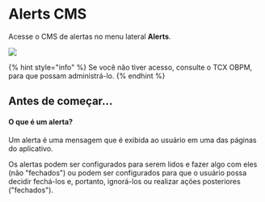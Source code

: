 Alerts CMS
==========

Acesse o CMS de alertas no menu lateral **Alerts**.

![](<.gitbook/assets/Menu\_alertas (1).png>)

{% hint style="info" %} Se você não tiver acesso, consulte o TCX OBPM, para que possam administrá-lo. {% endhint %}

Antes de começar...
-------------------

#### O que é um alerta?

Um alerta é uma mensagem que é exibida ao usuário em uma das páginas do aplicativo. 

Os alertas podem ser configurados para serem lidos e fazer algo com eles (não "fechados") ou podem ser configurados para que o usuário possa decidir fechá-los e, portanto, ignorá-los ou realizar ações posteriores ("fechados").

